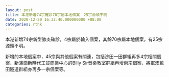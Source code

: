 ```yaml
---
layout: post
title: 本港新增74宗確診70宗屬本地個案　25宗源頭不明
date: 2020-12-20 16:32:40.000000000 +08:00
categories: rthk
---
```


本港新增74宗新型肺炎確診，4宗屬於輸入個案，其餘70宗屬本地個案，有25宗源頭不明。

新增的本地個案中，45宗與其他個案有關連，包括沙田一田群組再多4宗相關個案、新蒲崗新時代工貿商業中心的Billy Sir音樂教室群組再增兩宗個案，將軍澳藍田隧道群組亦再多一宗個案等。
